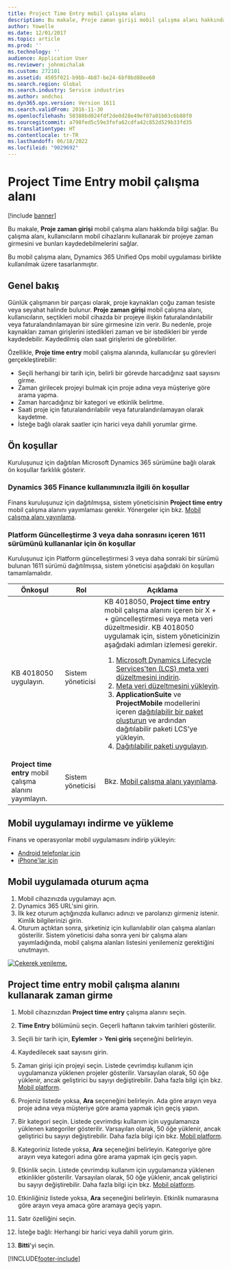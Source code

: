 ```yaml
---
title: Project Time Entry mobil çalışma alanı
description: Bu makale, Proje zaman girişi mobil çalışma alanı hakkında bilgi sağlar. Bu çalışma alanı, kullanıcıların mobil cihazlarını kullanarak bir projeye zaman girmesini ve bunları kaydedebilmelerini sağlar.
author: Yowelle
ms.date: 12/01/2017
ms.topic: article
ms.prod: ''
ms.technology: ''
audience: Application User
ms.reviewer: johnmichalak
ms.custom: 272101
ms.assetid: 4505f021-b9bb-4b87-be24-6bf0bd88ee60
ms.search.region: Global
ms.search.industry: Service industries
ms.author: andchoi
ms.dyn365.ops.version: Version 1611
ms.search.validFrom: 2016-11-30
ms.openlocfilehash: 50388bd024fdf2de0d28e49ef07a01b03c6b88f0
ms.sourcegitcommit: a798fed5c59e3fefa62cdfa42c852d529b33fd35
ms.translationtype: HT
ms.contentlocale: tr-TR
ms.lasthandoff: 06/18/2022
ms.locfileid: "9029692"
---
```

# <a name="project-time-entry-mobile-workspace"></a>Project Time Entry mobil çalışma alanı

[!include [banner](../includes/banner.md)]

Bu makale, **Proje zaman girişi** mobil çalışma alanı hakkında bilgi sağlar. Bu çalışma alanı, kullanıcıların mobil cihazlarını kullanarak bir projeye zaman girmesini ve bunları kaydedebilmelerini sağlar.

Bu mobil çalışma alanı, Dynamics 365 Unified Ops mobil uygulaması birlikte kullanılmak üzere tasarlanmıştır. 

## <a name="overview"></a>Genel bakış
Günlük çalışmanın bir parçası olarak, proje kaynakları çoğu zaman tesiste veya seyahat halinde bulunur. **Proje zaman girişi** mobil çalışma alanı, kullanıcıların, seçtikleri mobil cihazda bir projeye ilişkin faturalandırılabilir veya faturalandırılamayan bir süre girmesine izin verir. Bu nedenle, proje kaynakları zaman girişlerini istedikleri zaman ve bir istedikleri bir yerde kaydedebilir. Kaydedilmiş olan saat girişlerini de görebilirler. 

Özellikle, **Proje time entry** mobil çalışma alanında, kullanıcılar şu görevleri gerçekleştirebilir:

-   Seçili herhangi bir tarih için, belirli bir görevde harcadığınız saat sayısını girme.
-   Zaman girilecek projeyi bulmak için proje adına veya müşteriye göre arama yapma.
-   Zaman harcadığınız bir kategori ve etkinlik belirtme.
-   Saati proje için faturalandırılabilir veya faturalandırılamayan olarak kaydetme.
-   İsteğe bağlı olarak saatler için harici veya dahili yorumlar girme.

## <a name="prerequisites"></a>Ön koşullar
Kuruluşunuz için dağıtılan Microsoft Dynamics 365 sürümüne bağlı olarak ön koşullar farklılık gösterir.

### <a name="prerequisites-if-you-use-dynamics-365-finance"></a>Dynamics 365 Finance kullanımınızla ilgili ön koşullar
Finans kuruluşunuz için dağıtılmışsa, sistem yöneticisinin **Project time entry** mobil çalışma alanını yayımlaması gerekir. Yönergeler için bkz. [Mobil çalışma alanı yayınlama](/dynamics365/fin-ops-core/dev-itpro/mobile-apps/publish-mobile-workspace).

### <a name="prerequisites-if-you-use-version-1611-with-platform-update-3-or-later"></a>Platform Güncelleştirme 3 veya daha sonrasını içeren 1611 sürümünü kullananlar için ön koşullar
Kuruluşunuz için Platform güncelleştirmesi 3 veya daha sonraki bir sürümü bulunan 1611 sürümü dağıtılmışsa, sistem yöneticisi aşağıdaki ön koşulları tamamlamalıdır. 

<table>
<thead>
<tr class="header">
<th>Önkoşul</th>
<th>Rol</th>
<th>Açıklama</th>
</tr>
</thead>
<tbody>
<tr class="odd">

<td>KB 4018050 uygulayın.</td>
<td>Sistem yöneticisi</td>
<td>KB 4018050, <strong>Project time entry</strong> mobil çalışma alanını içeren bir X + + güncelleştirmesi veya meta veri düzeltmesidir. KB 4018050 uygulamak için, sistem yöneticinizin aşağıdaki adımları izlemesi gerekir.
<ol>
<li><a href="/dynamics365/fin-ops-core/dev-itpro/migration-upgrade/download-hotfix-lcs">Microsoft Dynamics Lifecycle Services'ten (LCS) meta veri düzeltmesini indirin</a>.</li>
<li><a href="/dynamics365/fin-ops-core/dev-itpro/migration-upgrade/install-metadata-hotfix-package">Meta veri düzeltmesini yükleyin</a>.</li>
<li><strong>ApplicationSuite</strong> ve <strong>ProjectMobile</strong> modellerini içeren <a href="/dynamics365/fin-ops-core/dev-itpro/deployment/create-apply-deployable-package">dağıtılabilir bir paket oluşturun</a> ve ardından dağıtılabilir paketi LCS'ye yükleyin.</li>
<li><a href="/dynamics365/fin-ops-core/dev-itpro/deployment/apply-deployable-package-system">Dağıtılabilir paketi uygulayın</a>.</li>

</ol></td>
</tr>
<tr class="even">
<td><strong>Project time entry</strong> mobil çalışma alanını yayımlayın.</td>
<td>Sistem yöneticisi</td>
<td>Bkz. <a href="/dynamics365/fin-ops-core/dev-itpro/mobile-apps/publish-mobile-workspace">Mobil çalışma alanı yayınlama</a>.</td>
</tr>
</tbody>
</table>

## <a name="download-and-install-the-mobile-app"></a>Mobil uygulamayı indirme ve yükleme

Finans ve operasyonlar mobil uygulamasını indirip yükleyin:

-   [Android telefonlar için](https://go.microsoft.com/fwlink/?linkid=850662)
-   [iPhone'lar için](https://go.microsoft.com/fwlink/?linkid=850663)

## <a name="sign-in-to-the-mobile-app"></a>Mobil uygulamada oturum açma
1.  Mobil cihazınızda uygulamayı açın.
2.  Dynamics 365 URL'sini girin.
3.  İlk kez oturum açtığınızda kullanıcı adınızı ve parolanızı girmeniz istenir. Kimlik bilgilerinizi girin.
4.  Oturum açtıktan sonra, şirketiniz için kullanılabilir olan çalışma alanları gösterilir. Sistem yöneticisi daha sonra yeni bir çalışma alanı yayımladığında, mobil çalışma alanları listesini yenilemeniz gerektiğini unutmayın.

[![Çekerek yenileme.](./media/pull-to-refresh-list-of-workspaces-183x300.png)](./media/pull-to-refresh-list-of-workspaces.png)

## <a name="enter-time-by-using-the-project-time-entry-mobile-workspace"></a>Project time entry mobil çalışma alanını kullanarak zaman girme
1.  Mobil cihazınızdan **Project time entry** çalışma alanını seçin.
2.  **Time Entry** bölümünü seçin. Geçerli haftanın takvim tarihleri gösterilir.
3.  Seçili bir tarih için, **Eylemler** &gt; **Yeni giriş** seçeneğini belirleyin.
4.  Kaydedilecek saat sayısını girin.
5.  Zaman girişi için projeyi seçin. Listede çevrimdışı kullanım için uygulamanıza yüklenen projeler gösterilir. Varsayılan olarak, 50 öğe yüklenir, ancak geliştirici bu sayıyı değiştirebilir. Daha fazla bilgi için bkz. [Mobil platform](/dynamics365/fin-ops-core/dev-itpro/mobile-apps/mobile-app-home-page).
6.  Projeniz listede yoksa, **Ara** seçeneğini belirleyin. Ada göre arayın veya proje adına veya müşteriye göre arama yapmak için geçiş yapın.
7.  Bir kategori seçin. Listede çevrimdışı kullanım için uygulamanıza yüklenen kategoriler gösterilir. Varsayılan olarak, 50 öğe yüklenir, ancak geliştirici bu sayıyı değiştirebilir. Daha fazla bilgi için bkz. [Mobil platform](/dynamics365/fin-ops-core/dev-itpro/mobile-apps/mobile-app-home-page).
8.  Kategoriniz listede yoksa, **Ara** seçeneğini belirleyin. Kategoriye göre arayın veya kategori adına göre arama yapmak için geçiş yapın.
9.  Etkinlik seçin. Listede çevrimdışı kullanım için uygulamanıza yüklenen etkinlikler gösterilir. Varsayılan olarak, 50 öğe yüklenir, ancak geliştirici bu sayıyı değiştirebilir. Daha fazla bilgi için bkz. [Mobil platform](/dynamics365/fin-ops-core/dev-itpro/mobile-apps/mobile-app-home-page).
10. Etkinliğiniz listede yoksa, **Ara** seçeneğini belirleyin. Etkinlik numarasına göre arayın veya amaca göre aramaya geçiş yapın.

11. Satır özelliğini seçin.
12. İsteğe bağlı: Herhangi bir harici veya dahili yorum girin.
13. **Bitti**'yi seçin.


[!INCLUDE[footer-include](../includes/footer-banner.md)]